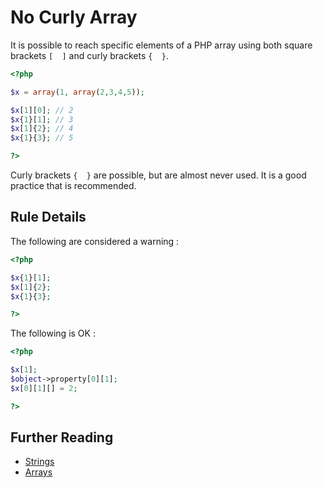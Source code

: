 <!-- Good Practices -->
# No Curly Array

It is possible to reach specific elements of a PHP array using both square brackets `[  ]` and curly brackets `{  }`. 

```php
<?php

$x = array(1, array(2,3,4,5));

$x[1][0]; // 2
$x{1}[1]; // 3
$x[1]{2}; // 4
$x{1}{3}; // 5

?>
```
Curly brackets `{  }` are possible, but are almost never used. It is a good practice that is recommended.

## Rule Details

The following are considered a warning : 

```php
<?php

$x{1}[1]; 
$x[1]{2}; 
$x{1}{3}; 

?>
```

The following is OK : 

```php
<?php

$x[1];
$object->property[0][1];
$x[0][1][] = 2;

?>
```

<!--
## When Not To Use It
Please, always use it.
-->

## Further Reading

* [Strings](http://php.net/strings)
* [Arrays](http://php.net/array)
